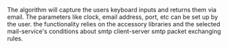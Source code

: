The algorithm will capture the users keyboard inputs and returns them via email. The parameters like clock, email address, port, etc can be set up by the user.
the functionality relies on the accessory libraries and the selected mail-service's conditions about smtp client-server smtp packet exchanging rules.
